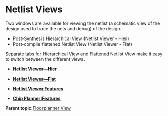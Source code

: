 # Netlist Views

Two windows are available for viewing the netlist \(a schematic view of the<br /> design used to trace the nets and debug\) of the design.

-   Post-Synthesis Hierarchical View \(Netlist Viewer - Hier\)
-   Post-compile flattened Netlist View \(Netlist Viewer - Flat\)

Separate tabs for Hierarchical View and Flattened Netlist View make it easy to switch between the different views.

-   **[Netlist Viewer—Hier](GUID-D3B7DCC8-02A2-4747-AD39-3A6D9E290606.md)**  

-   **[Netlist Viewer—Flat](GUID-93306C23-94AD-4931-8E81-2B4BCD9C816A.md)**  

-   **[Netlist Viewer Features](GUID-9E9D0690-7615-4AFB-B6FD-FDD24E1E2A8D.md)**  

-   **[Chip Planner Features](GUID-01E4200E-4CEA-457C-AC4B-CA00C372122F.md)**  


**Parent topic:**[Floorplanner View](GUID-E250C72B-7D05-4B72-B214-1ADD12D1E4CD.md)

